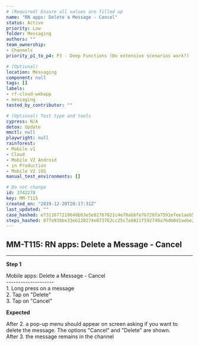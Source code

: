 ```yaml
---
# (Required) Ensure all values are filled up
name: "RN apps: Delete a Message - Cancel"
status: Active
priority: Low
folder: Messaging
authors: ""
team_ownership:
- Channels
priority_p1_to_p4: P3 - Deep Functions (Do extensive scenarios work?)

# (Optional)
location: Messaging
component: null
tags: []
labels:
- rf-cloud-webapp
- messaging
tested_by_contributor: ""

# (Optional) Test type and tools
cypress: N/A
detox: Update
mmctl: null
playwright: null
rainforest:
- Mobile v1
- Cloud
- Mobile V2 Android
- in Production
- Mobile V2 iOS
manual_test_environments: []

# Do not change
id: 3742278
key: MM-T115
created_on: "2019-12-20T20:17:31Z"
last_updated: ""
case_hashed: e7311677218648b63e5e02767821c4e70abbfe7b728fa7591efee1aeb5929a8dee1bb87d77af0fe649f3dfb78e8a9bd6
steps_hashed: 077e936be33eb120274e073762cc25c7a9811f592749a76db0d1aebe28236dfc25616e1c5e794bb348d92c5b2b806f17
---
```


<!-- (Auto-generated) Based on frontmatter's "key" and "name" -->

## MM-T115: RN apps: Delete a Message - Cancel

---

**Step 1**

Mobile apps: Delete a Message - Cancel\
\--------------------\
1\. Long press on a message\
2\. Tap on "Delete"\
3\. Tap on "Cancel"

**Expected**

After 2. a pop-up menu should appear on screen asking if you want to delete the message. The options "Cancel" and "Delete" are shown.\
After 3. the message remains in the channel
